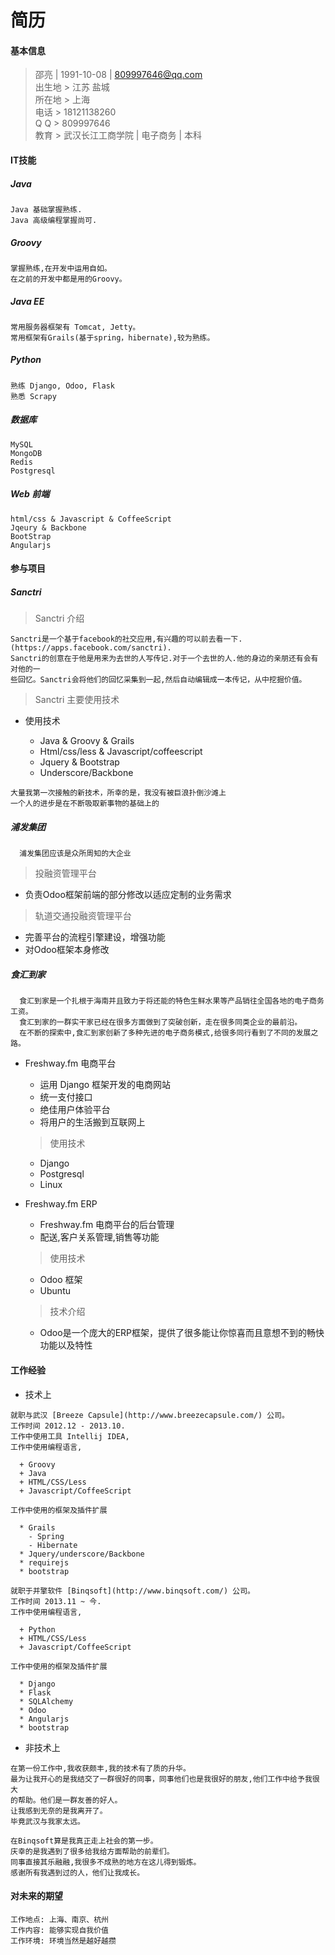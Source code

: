 简历
========

#### 基本信息

> 邵亮 | 1991-10-08 | 809997646@qq.com  
> 出生地 > 江苏 盐城  
> 所在地 > 上海  
> 电话 > 18121138260  
> Q Q > 809997646  
> 教育 > 武汉长江工商学院 | 电子商务 | 本科

#### IT技能

##### Java

```
Java 基础掌握熟练.
Java 高级编程掌握尚可.
```
##### Groovy

```
掌握熟练,在开发中运用自如。
在之前的开发中都是用的Groovy。
```

##### Java EE

```
常用服务器框架有 Tomcat, Jetty。
常用框架有Grails(基于spring，hibernate),较为熟练。
```

##### Python

```
熟练 Django, Odoo, Flask
熟悉 Scrapy
```

##### 数据库

```
MySQL 
MongoDB 
Redis 
Postgresql
```

##### Web 前端

```
html/css & Javascript & CoffeeScript
Jqeury & Backbone 
BootStrap
Angularjs
```

#### 参与项目

##### Sanctri

> Sanctri 介绍

  ```
  Sanctri是一个基于facebook的社交应用,有兴趣的可以前去看一下.(https://apps.facebook.com/sanctri).
  Sanctri的创意在于他是用来为去世的人写传记.对于一个去世的人.他的身边的亲朋还有会有对他的一
  些回忆。Sanctri会将他们的回忆采集到一起,然后自动编辑成一本传记，从中挖掘价值。
  ```

> Sanctri 主要使用技术

  * 使用技术
    
    + Java & Groovy & Grails
    + Html/css/less & Javascript/coffeescript
    + Jquery & Bootstrap
    + Underscore/Backbone
  ```
  大量我第一次接触的新技术，所幸的是，我没有被巨浪扑倒沙滩上
  一个人的进步是在不断吸取新事物的基础上的
  ```
  
##### 浦发集团

```
  浦发集团应该是众所周知的大企业
```

> 投融资管理平台
  
  * 负责Odoo框架前端的部分修改以适应定制的业务需求

> 轨道交通投融资管理平台
  
  * 完善平台的流程引擎建设，增强功能
  * 对Odoo框架本身修改

##### 食汇到家

```
  食汇到家是一个扎根于海南并且致力于将还能的特色生鲜水果等产品销往全国各地的电子商务工资。
  食汇到家的一群实干家已经在很多方面做到了突破创新，走在很多同类企业的最前沿。
  在不断的探索中,食汇到家创新了多种先进的电子商务模式,给很多同行看到了不同的发展之路。
```

+ Freshway.fm 电商平台

  * 运用 Django 框架开发的电商网站
  * 统一支付接口
  * 绝佳用户体验平台
  * 将用户的生活搬到互联网上
 
  > 使用技术
    
    - Django
    - Postgresql
    - Linux
  
+ Freshway.fm ERP

  * Freshway.fm 电商平台的后台管理
  * 配送,客户关系管理,销售等功能
  
  > 使用技术
    
    - Odoo 框架
    - Ubuntu

  > 技术介绍
    
    * Odoo是一个庞大的ERP框架，提供了很多能让你惊喜而且意想不到的畅快功能以及特性

#### 工作经验

* 技术上

```
就职与武汉 [Breeze Capsule](http://www.breezecapsule.com/) 公司。
工作时间 2012.12 - 2013.10.
工作中使用工具 Intellij IDEA, 
工作中使用编程语言, 

  + Groovy
  + Java
  + HTML/CSS/Less
  + Javascript/CoffeeScript

工作中使用的框架及插件扩展

  * Grails
    - Spring
    - Hibernate
  * Jquery/underscore/Backbone
  * requirejs
  * bootstrap
```

```
就职于并擎软件 [Binqsoft](http://www.binqsoft.com/) 公司。
工作时间 2013.11 ~ 今. 
工作中使用编程语言, 

  + Python
  + HTML/CSS/Less
  + Javascript/CoffeeScript

工作中使用的框架及插件扩展

  * Django
  * Flask
  * SQLAlchemy
  * Odoo
  * Angularjs
  * bootstrap
```

* 非技术上

``` 
在第一份工作中,我收获颇丰,我的技术有了质的升华。
最为让我开心的是我结交了一群很好的同事，同事他们也是我很好的朋友,他们工作中给予我很大
的帮助。他们是一群友善的好人。
让我感到无奈的是我离开了。
毕竟武汉与我家太远。
```

``` 
在Binqsoft算是我真正走上社会的第一步。
庆幸的是我遇到了很多给我给方面帮助的前辈们。
同事直接其乐融融,我很多不成熟的地方在这儿得到锻炼。
感谢所有我遇到过的人，他们让我成长。
```


#### 对未来的期望
  
  ```
  工作地点: 上海、南京、杭州 
  工作内容: 能够实现自我价值
  工作环境: 环境当然是越好越攒
  ```
